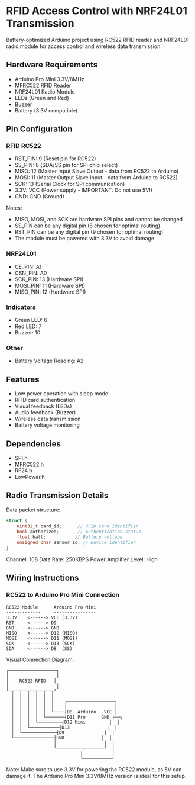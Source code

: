 # RFID Access Control with NRF24L01 Transmission

Battery-optimized Arduino project using RC522 RFID reader and NRF24L01 radio module for access control and wireless data transmission.

## Hardware Requirements

- Arduino Pro Mini 3.3V/8MHz
- MFRC522 RFID Reader
- NRF24L01 Radio Module
- LEDs (Green and Red)
- Buzzer
- Battery (3.3V compatible)

## Pin Configuration

### RFID RC522
- RST_PIN: 9   (Reset pin for RC522)
- SS_PIN: 8    (SDA/SS pin for SPI chip select)
- MISO: 12     (Master Input Slave Output - data from RC522 to Arduino)
- MOSI: 11     (Master Output Slave Input - data from Arduino to RC522)
- SCK: 13      (Serial Clock for SPI communication)
- 3.3V: VCC    (Power supply - IMPORTANT: Do not use 5V!)
- GND: GND     (Ground)

Notes:
- MISO, MOSI, and SCK are hardware SPI pins and cannot be changed
- SS_PIN can be any digital pin (8 chosen for optimal routing)
- RST_PIN can be any digital pin (9 chosen for optimal routing)
- The module must be powered with 3.3V to avoid damage

### NRF24L01
- CE_PIN: A1
- CSN_PIN: A0
- SCK_PIN: 13 (Hardware SPI)
- MOSI_PIN: 11 (Hardware SPI)
- MISO_PIN: 12 (Hardware SPI)

### Indicators
- Green LED: 6
- Red LED: 7
- Buzzer: 10

### Other
- Battery Voltage Reading: A2

## Features

- Low power operation with sleep mode
- RFID card authentication
- Visual feedback (LEDs)
- Audio feedback (Buzzer)
- Wireless data transmission
- Battery voltage monitoring

## Dependencies

- SPI.h
- MFRC522.h
- RF24.h
- LowPower.h

## Radio Transmission Details

Data packet structure:
```cpp
struct {
    uint32_t card_id;      // RFID card identifier
    bool authorized;       // Authentication status
    float batt;           // Battery voltage
    unsigned char sensor_id; // Device identifier
}
```

Channel: 108
Data Rate: 250KBPS
Power Amplifier Level: High

## Wiring Instructions

### RC522 to Arduino Pro Mini Connection
```
RC522 Module      Arduino Pro Mini
-------------     ----------------
3.3V    <------> VCC (3.3V)
RST     <------> D9
GND     <------> GND
MISO    <------> D12 (MISO)
MOSI    <------> D11 (MOSI)
SCK     <------> D13 (SCK)
SDA     <------> D8  (SS)
```

Visual Connection Diagram:
```
┌──────────────────┐
│                  │
│    RC522 RFID   │
│                  │
└─┬──┬──┬──┬──┬──┬┘
  │  │  │  │  │  │
  │  │  │  │  │  │    ┌──────────────────┐
  │  │  │  │  │  │    │                  │
  │  │  │  │  │  └────┤D8  Arduino   VCC │
  │  │  │  │  └───────┤D11 Pro      GND ├──┐
  │  │  │  └─────────┤D12 Mini         │  │
  │  │  └───────────┤D13              │  │
  │  └─────────────┤D9               │  │
  └───────────────┤GND              │  │
                  │                  │  │
                  └──────────┬───────┘  │
                            │           │
                            └───────────┘
```

Note: Make sure to use 3.3V for powering the RC522 module, as 5V can damage it. The Arduino Pro Mini 3.3V/8MHz version is ideal for this setup.


